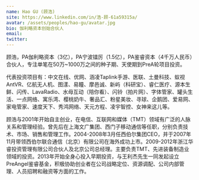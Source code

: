 ```yaml
---
name: Hao GU (顾浩)
site: https://www.linkedin.com/in/浩-顾-61a59315a/
avatar: /assets/peoples/hao-gu/avatar.jpg
bio: 伽利略资本创始合伙人
email: 
twitter: 
---
```


顾浩，PA伽利略资本（3亿），PA宁波镭厉（1.5亿），PA鉴睿资本（4千万人民币）合伙人，专注单笔在50万~1000万之间的种子期、天使期到PreA轮项目投资。

代表投资项目有：中文在线、优网、涵凌Taplink手游、医联、土曼科技、蚁视AntVR、亿航无人机、图漾、易瞳、摩邑诚、新屿（科研宝）、睿仁医疗、源本生鲜、闪传、LavaRadio、水母互动（陪你看）、闪铃（拍片网）、字体管家、罐头生活、一点网络、寓乐湾、樱桃奶牛、奢品汇、粉星美妆、寻球、企鹅团、爱易网、家电管家、速度天下、秀鸿网络、天元方程、凌宇智控、女神来这儿等。

顾浩与2001年开始自主创业，在电信、互联网和媒体（TMT）领域有广泛的人脉关系和管理经验。曾先后在上海文广集团、西门子移动通信等任职，分别负责技术、市场、销售和管理工作。2004-2008年3月任西伯尔集团CEO，并于2007年11月带领西伯尔联合通信（北京）有限公司在海外成功上市。2009-2012年浙江华睿投资管理有限公司合伙人及北京公司总经理。主要负责TMT、先进装备制造业领域的投资。2013年开始全身心投入早期投资，与王利杰先生一同发起设立PreAngel鉴睿基金，积极协助创业者在公司战略定位、资源调配、公司内部管理、人员招聘和融资等方面的工作。
